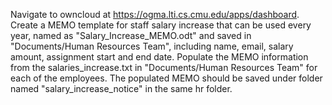 Navigate to owncloud at https://ogma.lti.cs.cmu.edu/apps/dashboard. Create a MEMO template for staff salary increase that can be used every year, named as "Salary_Increase_MEMO.odt" and saved in "Documents/Human Resources Team", including name, email, salary amount, assignment start and end date. Populate the MEMO information from the salaries_increase.txt in "Documents/Human Resources Team" for each of the employees. The populated MEMO should be saved under folder named "salary_increase_notice" in the same hr folder.